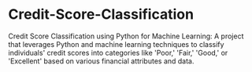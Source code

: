 # Credit-Score-Classification
Credit Score Classification using Python for Machine Learning: A project that leverages Python and machine learning techniques to classify individuals' credit scores into categories like 'Poor,' 'Fair,' 'Good,' or 'Excellent' based on various financial attributes and data.
